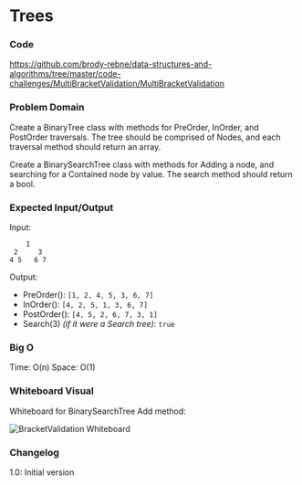 # Trees

### Code

https://github.com/brody-rebne/data-structures-and-algorithms/tree/master/code-challenges/MultiBracketValidation/MultiBracketValidation

### Problem Domain

Create a BinaryTree class with methods for PreOrder, InOrder, and PostOrder traversals. The tree should be comprised of Nodes, and each traversal method should return an array.

Create a BinarySearchTree class with methods for Adding a node, and searching for a Contained node by value. The search method should return a bool.

### Expected Input/Output

Input:
```
    1
 2     3
4 5   6 7
```

Output:
- PreOrder(): `[1, 2, 4, 5, 3, 6, 7]`
- InOrder(): `[4, 2, 5, 1, 3, 6, 7]`
- PostOrder(): `[4, 5, 2, 6, 7, 3, 1]`
- Search(3) *(if it were a Search tree)*: `true`

### Big O

Time: O(n)
Space: O(1)

### Whiteboard Visual

Whiteboard for BinarySearchTree Add method:

![BracketValidation Whiteboard](https://i.imgur.com/GF1atm6.jpg)

### Changelog

1.0: Initial version
